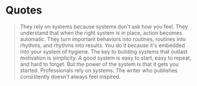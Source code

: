 # Quotes

> They rely on systems because systems don't ask how you feel. They understand that when the right system is in place, action becomes automatic. They turn important behaviors into routines, routines into rhythms, and rhythms into results. You do it because it's embedded into your system of hygiene. The key to building systems that outlast motivation is simplicity. A good system is easy to start, easy to repeat, and hard to forget. But the power of the system is that it gets you started. Professionals rely on systems. The writer who publishes consistently doesn't always feel inspired.

